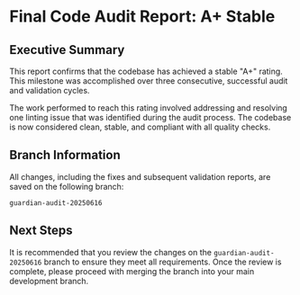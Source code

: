 # Final Code Audit Report: A+ Stable

## Executive Summary

This report confirms that the codebase has achieved a stable "A+" rating. This milestone was accomplished over three consecutive, successful audit and validation cycles.

The work performed to reach this rating involved addressing and resolving one linting issue that was identified during the audit process. The codebase is now considered clean, stable, and compliant with all quality checks.

## Branch Information

All changes, including the fixes and subsequent validation reports, are saved on the following branch:

`guardian-audit-20250616`

## Next Steps

It is recommended that you review the changes on the `guardian-audit-20250616` branch to ensure they meet all requirements. Once the review is complete, please proceed with merging the branch into your main development branch.